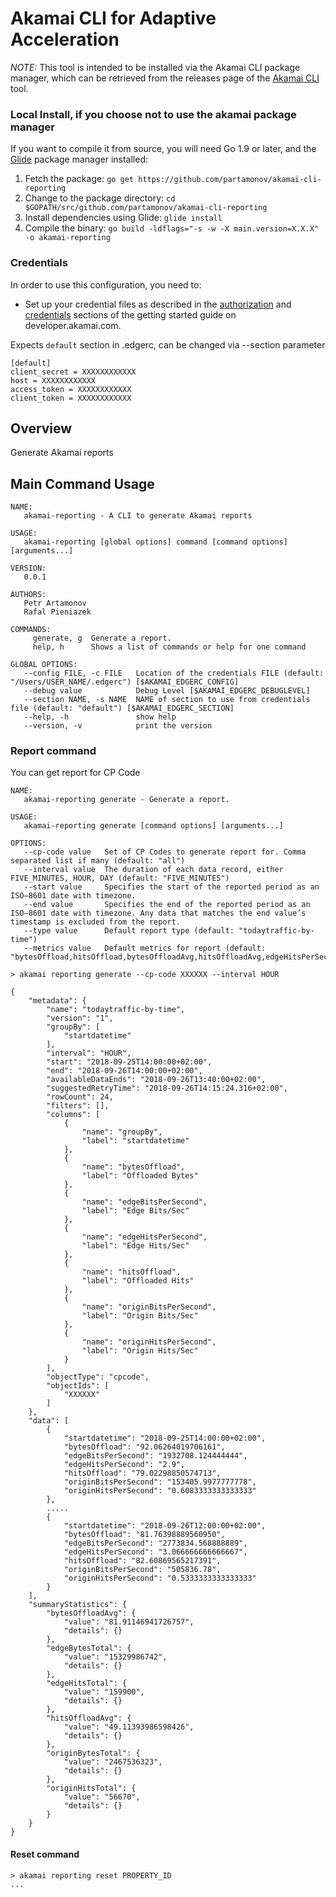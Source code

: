 # Akamai CLI for Adaptive Acceleration
*NOTE:* This tool is intended to be installed via the Akamai CLI package manager, which can be retrieved from the releases page of the [Akamai CLI](https://github.com/akamai/cli) tool.

### Local Install, if you choose not to use the akamai package manager
If you want to compile it from source, you will need Go 1.9 or later, and the [Glide](https://glide.sh) package manager installed:
1. Fetch the package:
   `go get https://github.com/partamonov/akamai-cli-reporting`
1. Change to the package directory:
   `cd $GOPATH/src/github.com/partamonov/akamai-cli-reporting`
1. Install dependencies using Glide:
   `glide install`
1. Compile the binary:
   `go build -ldflags="-s -w -X main.version=X.X.X" -o akamai-reporting`

### Credentials
In order to use this configuration, you need to:
* Set up your credential files as described in the [authorization](https://developer.akamai.com/introduction/Prov_Creds.html) and [credentials](https://developer.akamai.com/introduction/Conf_Client.html) sections of the getting started guide on developer.akamai.com.

Expects `default` section in .edgerc, can be changed via --section parameter

```
[default]
client_secret = XXXXXXXXXXXX
host = XXXXXXXXXXXX
access_token = XXXXXXXXXXXX
client_token = XXXXXXXXXXXX
```

## Overview
Generate Akamai reports

## Main Command Usage
```shell
NAME:
   akamai-reporting - A CLI to generate Akamai reports

USAGE:
   akamai-reporting [global options] command [command options] [arguments...]

VERSION:
   0.0.1

AUTHORS:
   Petr Artamonov
   Rafal Pieniazek

COMMANDS:
     generate, g  Generate a report.
     help, h      Shows a list of commands or help for one command

GLOBAL OPTIONS:
   --config FILE, -c FILE   Location of the credentials FILE (default: "/Users/USER_NAME/.edgerc") [$AKAMAI_EDGERC_CONFIG]
   --debug value            Debug Level [$AKAMAI_EDGERC_DEBUGLEVEL]
   --section NAME, -s NAME  NAME of section to use from credentials file (default: "default") [$AKAMAI_EDGERC_SECTION]
   --help, -h               show help
   --version, -v            print the version
```

### Report command

You can get report for CP Code

```shell
NAME:
   akamai-reporting generate - Generate a report.

USAGE:
   akamai-reporting generate [command options] [arguments...]

OPTIONS:
   --cp-code value   Set of CP Codes to generate report for. Comma separated list if many (default: "all")
   --interval value  The duration of each data record, either FIVE_MINUTES, HOUR, DAY (default: "FIVE_MINUTES")
   --start value     Specifies the start of the reported period as an ISO–8601 date with timezone.
   --end value       Specifies the end of the reported period as an ISO–8601 date with timezone. Any data that matches the end value’s timestamp is excluded from the report.
   --type value      Default report type (default: "todaytraffic-by-time")
   --metrics value   Default metrics for report (default: "bytesOffload,hitsOffload,bytesOffloadAvg,hitsOffloadAvg,edgeHitsPerSecond,edgeBitsPerSecond,originBitsPerSecond,originHitsPerSecond,originBytesTotal,originHitsTotal,edgeBytesTotal,edgeHitsTotal")

> akamai reporting generate --cp-code XXXXXX --interval HOUR

{
    "metadata": {
        "name": "todaytraffic-by-time",
        "version": "1",
        "groupBy": [
            "startdatetime"
        ],
        "interval": "HOUR",
        "start": "2018-09-25T14:00:00+02:00",
        "end": "2018-09-26T14:00:00+02:00",
        "availableDataEnds": "2018-09-26T13:40:00+02:00",
        "suggestedRetryTime": "2018-09-26T14:15:24.316+02:00",
        "rowCount": 24,
        "filters": [],
        "columns": [
            {
                "name": "groupBy",
                "label": "startdatetime"
            },
            {
                "name": "bytesOffload",
                "label": "Offloaded Bytes"
            },
            {
                "name": "edgeBitsPerSecond",
                "label": "Edge Bits/Sec"
            },
            {
                "name": "edgeHitsPerSecond",
                "label": "Edge Hits/Sec"
            },
            {
                "name": "hitsOffload",
                "label": "Offloaded Hits"
            },
            {
                "name": "originBitsPerSecond",
                "label": "Origin Bits/Sec"
            },
            {
                "name": "originHitsPerSecond",
                "label": "Origin Hits/Sec"
            }
        ],
        "objectType": "cpcode",
        "objectIds": [
            "XXXXXX"
        ]
    },
    "data": [
        {
            "startdatetime": "2018-09-25T14:00:00+02:00",
            "bytesOffload": "92.06264019706161",
            "edgeBitsPerSecond": "1932708.124444444",
            "edgeHitsPerSecond": "2.9",
            "hitsOffload": "79.02298850574713",
            "originBitsPerSecond": "153405.9977777778",
            "originHitsPerSecond": "0.6083333333333333"
        },
        .....
        {
            "startdatetime": "2018-09-26T12:00:00+02:00",
            "bytesOffload": "81.76398889560950",
            "edgeBitsPerSecond": "2773834.568888889",
            "edgeHitsPerSecond": "3.066666666666667",
            "hitsOffload": "82.60869565217391",
            "originBitsPerSecond": "505836.78",
            "originHitsPerSecond": "0.5333333333333333"
        }
    ],
    "summaryStatistics": {
        "bytesOffloadAvg": {
            "value": "81.91146941726757",
            "details": {}
        },
        "edgeBytesTotal": {
            "value": "15329986742",
            "details": {}
        },
        "edgeHitsTotal": {
            "value": "159900",
            "details": {}
        },
        "hitsOffloadAvg": {
            "value": "49.11393986598426",
            "details": {}
        },
        "originBytesTotal": {
            "value": "2467536323",
            "details": {}
        },
        "originHitsTotal": {
            "value": "56670",
            "details": {}
        }
    }
}
```

#### Reset command


```shell
> akamai reporting reset PROPERTY_ID
...
```
